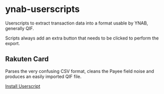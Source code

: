 # ynab-userscripts

Userscripts to extract transaction data into a format usable by YNAB, generally
QIF.

Scripts always add an extra button that needs to be clicked to perform the
export.

## Rakuten Card

Parses the very confusing CSV format, cleans the Payee field noise and produces
an easily imported QIF file.

[Install Userscript](https://github.com/Jessidhia/ynab-userscripts/releases/latest/download/rakuten_card.user.js)
